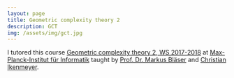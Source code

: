 ```yaml
---
layout: page
title: Geometric complexity theory 2
description: GCT
img: /assets/img/gct.jpg
---
```

I tutored this course [Geometric complexity theory 2, WS 2017-2018](http://pcwww.liv.ac.uk/~iken/teaching_sb/winter1718/gct2/index.html) at [Max-Planck-Institut für Informatik](https://www.mpi-inf.mpg.de/) taught by [Prof. Dr. Markus Bläser](https://www-cc.cs.uni-saarland.de/mblaeser/) and [Christian Ikenmeyer](https://people.mpi-inf.mpg.de/~cikenmey/).
